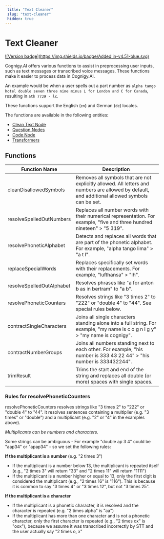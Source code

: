 ```yaml
---
 title: "Text Cleaner" 
 slug: "text-cleaner" 
 hidden: true 
---
```


# Text Cleaner

[![Version badge](https://img.shields.io/badge/Added in-v4.51-blue.svg)](../../release-notes/4.51.md)

Cognigy.AI offers various functions to assist in preprocessing user inputs, such as text messages or transcribed voice messages. These functions make it easier to process data in Cognigy.AI.

An example would be when a user spells out a part number as `alpha tango hotel double seven three nine minus L for London and C for Canada`, resulting in `ath 7739 - lc`.

These functions support the English (`en`) and German (`de`) locales.

The functions are available in the following entities:

- [Clean Text Node](../flow-nodes/nlu/clean-text.md)
- [Question Nodes](../flow-nodes/message/question.md#answer-pre-processing)
- [Code Node](../flow-nodes/code/actions.md#text-cleaner)
- [Transformers](../endpoints/transformers/transformers.md#text-cleaner-class)

## Functions

| Function Name             | Description                                                                                                                                                                                                               |
|---------------------------|---------------------------------------------------------------------------------------------------------------------------------------------------------------------------------------------------------------------------|
| cleanDisallowedSymbols    | Removes all symbols that are not explicitly allowed. All letters and numbers are allowed by default, and additional allowed symbols can be set.                                                                           |
| resolveSpelledOutNumbers  | Replaces all number words with their numerical representation. For example, "five and three hundred nineteen" > "5 319".                                                                                                  |
| resolvePhoneticAlphabet   | Detects and replaces all words that are part of the phonetic alphabet. For example, "alpha tango lima" > "a t l".                                                                                                         |
| replaceSpecialWords       | Replaces specifically set words with their replacements. For example, "lufthansa" > "lh".                                                                                                                                 |
| resolveSpelledOutAlphabet | Resolves phrases like "a for anton b as in bertram" to "a b".                                                                                                                                                             |
| resolvePhoneticCounters   | Resolves strings like "3 times 2" to "222" or "double 4" to "44". See special rules below. |
| contractSingleCharacters  | Joins all single characters standing alone into a full string. For example, "my name is c o g n i g y" > "my name is cognigy".                                                                                            |
| contractNumberGroups      | Joins all numbers standing next to each other. For example, "his number is 333 43 22 44" > "his number is 333432244".                                                                                                     |
| trimResult                | Trims the start and end of the string and replaces all double (or more) spaces with single spaces.                                                                                                                        |                                                                                                                                 

### Rules for resolvePhoneticCounters

resolvePhoneticCounters resolves strings like "3 times 2" to "222" or "double 4" to "44". It resolves sentences containing a multiplier (e.g. "3 times" or "double") and a multiplicant (e.g. "2" or "4" in the examples above). 

*Multiplicants can be numbers and characters.*

Some strings can be ambiguous - For example "double ap 3 4" could be "aap34" or "apap34" - so we set the following rules:

**If the multiplicant is a number** (e.g. "2 times 3")
- If the multiplicant is a number below 13, the multiplicant is repeated itself (e.g., "2 times 3" will return "33" and "2 times 11" will return "1111")
- If the multiplicant is a number higher or equal to 13, only the first digit is considered the multiplicant (e.g., "2 times 16" is "116"). This is because it is common to say "3 times 4" or "3 times 12", but not "3 times 25".

**If the multiplicant is a character**
- If the multiplicant is a phonetic character, it is resolved and the character is repeated (e.g. "2 times alpha" is "aa")
- If the multiplicant has more than one character and is not a phonetic character, only the first character is repeated (e.g., "2 times ox" is "oox"), because we assume it was transcribed incorrectly by STT and the user actually say "2 times o, x"